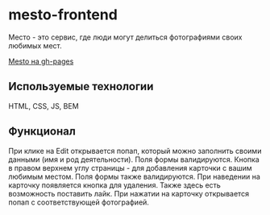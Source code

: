 # mesto-frontend

Место - это сервис, где люди могут делиться фотографиями своих любимых мест.

[Mesto на gh-pages](https://misha313.github.io/mesto-frontend)

## Используемые технологии

HTML, CSS, JS, BEM

## Функционал

При клике на Edit открывается попап, который можно заполнить своими данными (имя и род деятельности). Поля формы валидируются.
Кнопка в правом верхнем углу страницы - для добавления карточки с вашим любимым местом. Поля формы также валидируются.
При наведении на карточку появляется кнопка для удаления. Также здесь есть возможность поставить лайк.
При нажатии на карточку открывается попап с соответствующей фотографией.
